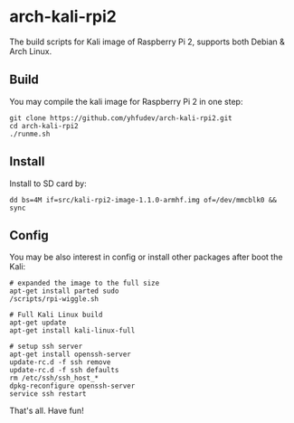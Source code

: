 arch-kali-rpi2
==============

The build scripts for Kali image of Raspberry Pi 2,
supports both Debian & Arch Linux.


Build
-----

You may compile the kali image for Raspberry Pi 2 in one step:

    git clone https://github.com/yhfudev/arch-kali-rpi2.git
    cd arch-kali-rpi2
    ./runme.sh

Install
-------
Install to SD card by:

    dd bs=4M if=src/kali-rpi2-image-1.1.0-armhf.img of=/dev/mmcblk0 && sync


Config
------
You may be also interest in config or install other packages after boot the Kali:

    # expanded the image to the full size
    apt-get install parted sudo
    /scripts/rpi-wiggle.sh
    
    # Full Kali Linux build
    apt-get update
    apt-get install kali-linux-full
    
    # setup ssh server
    apt-get install openssh-server
    update-rc.d -f ssh remove
    update-rc.d -f ssh defaults
    rm /etc/ssh/ssh_host_*
    dpkg-reconfigure openssh-server
    service ssh restart

That's all. Have fun!
